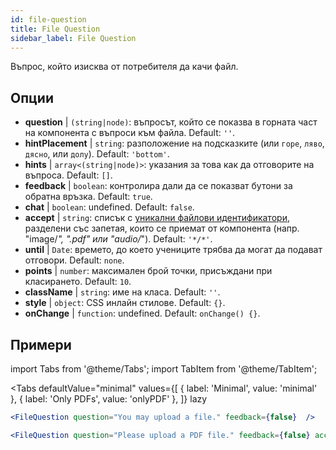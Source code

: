 ```yaml
---
id: file-question 
title: File Question
sidebar_label: File Question
---
```


Въпрос, който изисква от потребителя да качи файл.

## Опции

* __question__ | `(string|node)`: въпросът, който се показва в горната част на компонента с въпроси към файла. Default: `''`.
* __hintPlacement__ | `string`: разположение на подсказките (или `горе`, `ляво`, `дясно`, или `долу`). Default: `'bottom'`.
* __hints__ | `array<(string|node)>`: указания за това как да отговорите на въпроса. Default: `[]`.
* __feedback__ | `boolean`: контролира дали да се показват бутони за обратна връзка. Default: `true`.
* __chat__ | `boolean`: undefined. Default: `false`.
* __accept__ | `string`: списък с [уникални файлови идентификатори](https://developer.mozilla.org/en-US/docs/Web/HTML/Element/input/file#unique_file_type_specifiers), разделени със запетая, които се приемат от компонента (напр. "image/*", ".pdf" или "audio/*"). Default: `'*/*'`.
* __until__ | `Date`: времето, до което учениците трябва да могат да подават отговори. Default: `none`.
* __points__ | `number`: максимален брой точки, присъждани при класирането. Default: `10`.
* __className__ | `string`: име на класа. Default: `''`.
* __style__ | `object`: CSS инлайн стилове. Default: `{}`.
* __onChange__ | `function`: undefined. Default: `onChange() {}`.


## Примери

import Tabs from '@theme/Tabs';
import TabItem from '@theme/TabItem';

<Tabs
    defaultValue="minimal"
    values={[
        { label: 'Minimal', value: 'minimal' },
        { label: 'Only PDFs', value: 'onlyPDF' },
    ]}
    lazy
>

<TabItem value="minimal">

```jsx live
<FileQuestion question="You may upload a file." feedback={false}  />
```
</TabItem>

<TabItem value="onlyPDF">

```jsx live
<FileQuestion question="Please upload a PDF file." feedback={false} accept=".pdf" />
```

</TabItem>

</Tabs>
